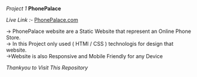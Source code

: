 *Project 1* **PhonePalace**

*Live Link :-* [PhonePalace.com](https://phonepalacebynik.netlify.app)

-> PhonePalace website are a Static Website that represent an Online Phone Store. <br/>
-> In this Project only used ( HTMl / CSS ) technologis for design that website. <br/>
->Website is also Responsive and Mobile Friendly for any Device <br/>


*Thankyou to Visit This Repository*
